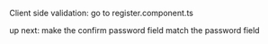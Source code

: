 Client side validation:
go to register.component.ts

up next: make the confirm password field match the password field